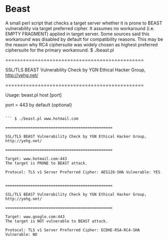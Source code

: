 # Beast
A small perl script that checks a target server whether it is prone to BEAST vulnerability via target preferred cipher. It assumes no workaround (i.e. EMPTY FRAGMENT) applied in target server. Some sources said this workaround was disabled by default for compatibility reasons. This may be the reason why RC4 ciphersuite was widely chosen as highest preferred ciphersuite for the primary workaround.
$ ./beast.pl

===============================================

SSL/TLS BEAST Vulnerability Check by YGN Ethical Hacker Group, http://yehg.net/

===============================================

Usage: beast.pl host [port]

port = 443 by default {optional}

```

``` $ ./beast.pl www.hotmail.com

===============================================

SSL/TLS BEAST Vulnerability Check by YGN Ethical Hacker Group, http://yehg.net/

===============================================

Target: www.hotmail.com:443
The target is PRONE to BEAST attack.

Protocol: TLS v1 Server Preferred Cipher: AES128-SHA Vulnerable: YES

```

``` $ ./beast.pl www.google.com

===============================================

SSL/TLS BEAST Vulnerability Check by YGN Ethical Hacker Group, http://yehg.net/

===============================================

Target: www.google.com:443
The target is NOT vulnerable to BEAST attack.

Protocol: TLS v1 Server Preferred Cipher: ECDHE-RSA-RC4-SHA Vulnerable: NO

